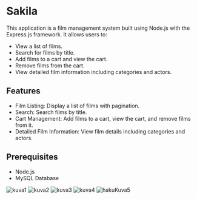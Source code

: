 
# Sakila
This application is a film management system built using Node.js with the Express.js framework. It allows users to:





 - View a list of films.
 - Search for films by title.
 - Add films to a cart and view the cart.
 - Remove films from the cart.
 - View detailed film information including categories and actors.


## Features

- Film Listing: Display a list of films with pagination.
- Search: Search films by title.
- Cart Management: Add films to a cart, view the cart, and remove films from it.
- Detailed Film Information: View film details including categories and actors.


## Prerequisites
* Node.js 
* MySQL Database

![kuva1](https://github.com/user-attachments/assets/b8d8f92e-9e60-4331-bbf3-dc8b8c99c4b4)
![kuva2](https://github.com/user-attachments/assets/ae266265-06a3-49d1-8ae1-c834650e918c)
![kuva3](https://github.com/user-attachments/assets/3e52b692-9e01-41c8-a454-57c1b900bdac)
![kuva4](https://github.com/user-attachments/assets/1d2a0f58-33e5-4577-bca8-ec9f7dbbf98b)
![hakuKuva5](https://github.com/user-attachments/assets/90855703-c460-4e6e-a3dd-73310b2946e4)
